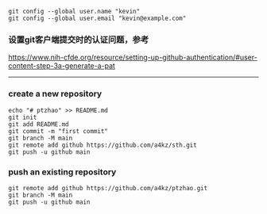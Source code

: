 ```
git config --global user.name "kevin"
git config --global user.email "kevin@example.com"
```

### 设置git客户端提交时的认证问题，参考

https://www.nih-cfde.org/resource/setting-up-github-authentication/#user-content-step-3a-generate-a-pat

------

### create a new repository
```
echo "# ptzhao" >> README.md
git init
git add README.md
git commit -m "first commit"
git branch -M main
git remote add github https://github.com/a4kz/sth.git
git push -u github main
```

### push an existing repository 

```
git remote add github https://github.com/a4kz/ptzhao.git
git branch -M main
git push -u github main
```

